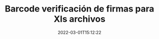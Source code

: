 ---
############################# Static ############################
layout: "auto-gen-signature"
date: 2022-03-01T15:12:22
draft: false
operation: Verify
signaturetype: Barcode
fileformat: Xls
productName: Java
lang: es
productCode: java
otherformats: pdf doc docx docm dot dotm dotx odt ott rtf xls xlsx xlsm xlsb csv ods ots xltx xltm ppt pptx pps ppsx odp otp potx potm pptm ppsm png jpg bmp gif tiff svg webp wmf
breadcrumb: Put Barcode signature on Xls for Java

############################# Head ############################
head_title: "Verificación de Barcode firmas para Xls archivos a través de Java"
head_description: "Use solo unas pocas líneas de código Java para verificar los documentos Xls y sus firmas Barcode."

############################# Header ############################
title: "Barcode verificación de firmas para Xls archivos"
description: "La API para Java brinda la oportunidad de verificar Barcode firmas en Xls documentos. La verificación de las firmas electrónicas dentro de sus documentos Xls se puede realizar rápida y fácilmente."
bg_image: "https://cms.admin.containerize.com/templates/aspose/App_Themes/V3/images/bg/header1.png"
bg_overlay: false
button:
    enable: true

############################# SubMenu ############################
submenu:
    enable: true

    left:
        img_alt: "GroupDocs.Signature for Java"
        image: "https://cms.admin.containerize.com/templates/groupdocs/images/product-logos/90x90-noborder/groupdocs-signature-java.png"
        product: "GroupDocs.Signature"
        platform: "Java"



############################# About ############################
about:
    enable: true
    title: "Descubra las nuevas funciones de la API de GroupDocs.Signature for Java"
    content: |
        La API de [GroupDocs.Signature for Java](https://products.groupdocs.com/signature/java/) proporciona una amplia gama de formas de procesar numerosos formatos de documentos mediante el uso de firmas electrónicas. Se admiten muchos tipos de firmas digitales como textos, imágenes, certificados digitales, códigos de barras, códigos QR, sellos o metadatos. Los clientes pueden agregar, eliminar, editar, validar o buscar firmas digitales en archivos PDF, documentos de MS Word, libros de trabajo de MS Excel, presentaciones de MS PowerPoint, archivos de Adobe Photoshop y varios formatos de imagen. Hay disponible un número asombroso de funciones y configuraciones adicionales.
    

############################# Steps ############################
steps:
    enable: true
    title_left: "Cómo validar Barcode firmas en su documento Xls"
    content_left: |
        [GroupDocs.Signature for Java](https://products.groupdocs.com/signature/java/) incluye funciones útiles como la verificación de Barcode firmas colocadas en Xls documentos. Aproveche esta oportunidad sin implementar código adicional.
        
        * En primer lugar, crea una instancia de la clase de firma que proporciona una ruta de parámetro de constructor a un documento que se supone que debe verificarse.
        * En segundo lugar, cree un nuevo objeto VerifyOptions y configure todas las propiedades requeridas.
        * Finalmente, invoque el método Verify del objeto de Signature pasando la instancia de VerifyOptions.
        * Luego procese los resultados de la verificación.

    title_right: "System Requirements"
    content_right: |
        GroupDocs.Signature for Java son compatibles con todas las principales plataformas y sistemas operativos. Antes de ejecutar el código a continuación, asegúrese de tener los siguientes requisitos previos instalados en su sistema.

        * Sistemas operativos: Microsoft Windows, Linux, Mac OS
        * Entornos de desarrollo: NetBeans, Intellij IDEA, Eclipse, etc.
        * Java runtime: J2SE 6.0 and above
        * Descarga la última versión de GroupDocs.Signature for Java de [Maven](https://repository.groupdocs.com/webapp/#/artifacts/browse/tree/General/repo/com/groupdocs/groupdocs-signature)
         
    code: |
        ```java    
                
        // Set up input Xls file
        String filePath = "input.xls";

        // Instantiate Signature for input file
        Signature signature = new Signature(filePath);

        //Provide verification options
        BarcodeVerifyOptions options = new BarcodeVerifyOptions();

        // process only specified page 
        options.setPageNumber(2);
        options.setAllPages(false);
        // specify text match type
        options.setMatchType(TextMatchType.Contains);
        // specify text pattern to search
        options.setText("Special signature");
                            
        // Verify document signatures
        VerificationResult result = signature.verify(options);

        //process result
        if (result.isValid())
        {
            //..
        }

        ```

############################# Demos ############################
demos:
    enable: true
    title: "Firmar con Barcode firmas Demostración en vivo"
    content: |
       Agregue varias firmas electrónicas al archivo Xls ahora mismo visitando el sitio web de [GroupDocs.Signature App](https://products.groupdocs.app/signature/family).          

############################# More Formats ############################
more_formats:
    enable: true
    title: "Verificar otras firmas Barcode usando Java"
    content: |
        "Verificación de firmas electrónicas colocadas en diversos documentos. Verifique la calidad de las firmas en los formatos de archivo populares como se revela a continuación."
    format: 
       
       
back_to_top:
    enable: true
---
